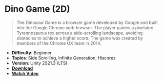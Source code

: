 # Dino Game (2D)

> The Dinosaur Game is a browser game developed by Google and built into the Google Chrome web browser. The player guides a pixelated Tyrannosaurus rex across a side-scrolling landscape, avoiding obstacles to achieve a higher score. The game was created by members of the Chrome UX team in 2014.

- **Difficulty**: Beginner
- **Topics**: Side Scrolling, Infinite Generation, Hiscores
- **Version**: Unity 2021.3 (LTS)
- [**Download**](https://github.com/zigurous/unity-dino-game-tutorial/archive/refs/heads/main.zip)
- [**Watch Video**](https://youtu.be/UPvW8kYqxZk)
